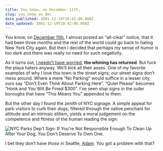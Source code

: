 ```yaml
---
title: You know, on December 11th,
slug: you_know_on_dec
date_published: 2001-12-19T10:42:06.000Z
date_updated: 2001-12-19T10:42:06.000Z
---
```


You know, on [December 11th](http://www.dashes.com/anil/index.php?blogarch/2001_12_01_archive.php#7828156), I almost posted an “all-clear” notice, that it had been three months and the rest of the world could go back to hating New York City again. But then I decided that perhaps my sense of humor is too dark and there was really no need for such negativity.

As it turns out, [I needn’t have worried](http://www.metafilter.com/mefi/13194#191966), **the whining has returned**. But fuck the playa haters anyway. We’ll kick all their asses. One of my favorite examples of why I love this town is the street signs; our street signs don’t mess around. Where a mere “No Parking” would suffice in a lesser city, ours say “Don’t Even *Think* About Parking Here”. “Quiet Please” becomes “Honk and You Will Be Fined $300”. I’ve seen *stop signs* in the outer boroughs that have “This Means You” appended to them.

But the other day I found the zenith of NYC signage. A simple appeal for park visitors to curb their dogs, filtered through the native penchant for attitude and an intrinsic elitism, yields a moral judgement on the competence and fitness of the human reading the sign:

![NYC Parks Dep't Sign: If You're Not Responsible Enough To Clean Up After Your Dog, You Don't Deserve To Own One.](__GHOST_URL__/anil/stuff/scolding.jpg)

I bet they don’t have *those* in Seattle, [Adam](http://www.metafilter.com/user.mefi/7883). You got a problem with that?
